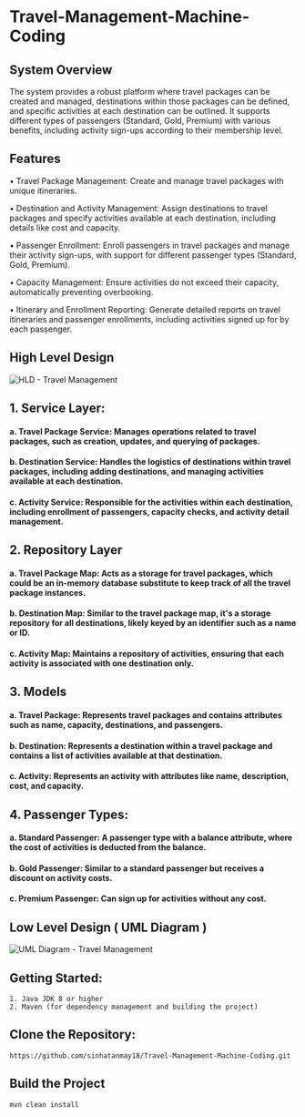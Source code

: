 # Travel-Management-Machine-Coding

## System Overview

The system provides a robust platform where travel packages can be created and managed, destinations within those packages can be defined, and specific activities at each destination can be outlined. It supports different types of passengers (Standard, Gold, Premium) with various benefits, including activity sign-ups according to their membership level.

## Features

• Travel Package Management: Create and manage travel packages with unique itineraries. <br>

• Destination and Activity Management: Assign destinations to travel packages and specify activities available at each destination, including details like cost and capacity. <br>

• Passenger Enrollment: Enroll passengers in travel packages and manage their activity sign-ups, with support for different passenger types (Standard, Gold, Premium). <br>

• Capacity Management: Ensure activities do not exceed their capacity, automatically preventing overbooking. <br>

• Itinerary and Enrollment Reporting: Generate detailed reports on travel itineraries and passenger enrollments, including activities signed up for by each passenger. <br>

## High Level Design

![HLD - Travel Management](https://github.com/sinhatanmay18/Travel-Management-Machine-Coding/assets/76418883/e1ece378-5bcf-4895-b206-27fd6c9ec5e6)

## 1. Service Layer:

#### a. Travel Package Service: Manages operations related to travel packages, such as creation, updates, and querying of packages.
#### b. Destination Service: Handles the logistics of destinations within travel packages, including adding destinations, and managing activities available at each destination.
#### c. Activity Service: Responsible for the activities within each destination, including enrollment of passengers, capacity checks, and activity detail management.

## 2. Repository Layer

#### a. Travel Package Map: Acts as a storage for travel packages, which could be an in-memory database substitute to keep track of all the travel package instances.
#### b. Destination Map: Similar to the travel package map, it's a storage repository for all destinations, likely keyed by an identifier such as a name or ID.
#### c. Activity Map: Maintains a repository of activities, ensuring that each activity is associated with one destination only.


## 3. Models

#### a. Travel Package: Represents travel packages and contains attributes such as name, capacity, destinations, and passengers.
#### b. Destination: Represents a destination within a travel package and contains a list of activities available at that destination.
#### c. Activity: Represents an activity with attributes like name, description, cost, and capacity.

## 4. Passenger Types:

#### a. Standard Passenger: A passenger type with a balance attribute, where the cost of activities is deducted from the balance.
#### b. Gold Passenger: Similar to a standard passenger but receives a discount on activity costs.
#### c. Premium Passenger: Can sign up for activities without any cost.

## Low Level Design ( UML Diagram )

![UML Diagram - Travel Management](https://github.com/sinhatanmay18/Travel-Management-Machine-Coding/assets/76418883/f831bb08-c1fc-4f68-b9d4-8eda72cc2d5d)

## Getting Started:
    1. Java JDK 8 or higher
    2. Maven (for dependency management and building the project)

## Clone the Repository:
    https://github.com/sinhatanmay18/Travel-Management-Machine-Coding.git

## Build the Project
    mvn clean install

